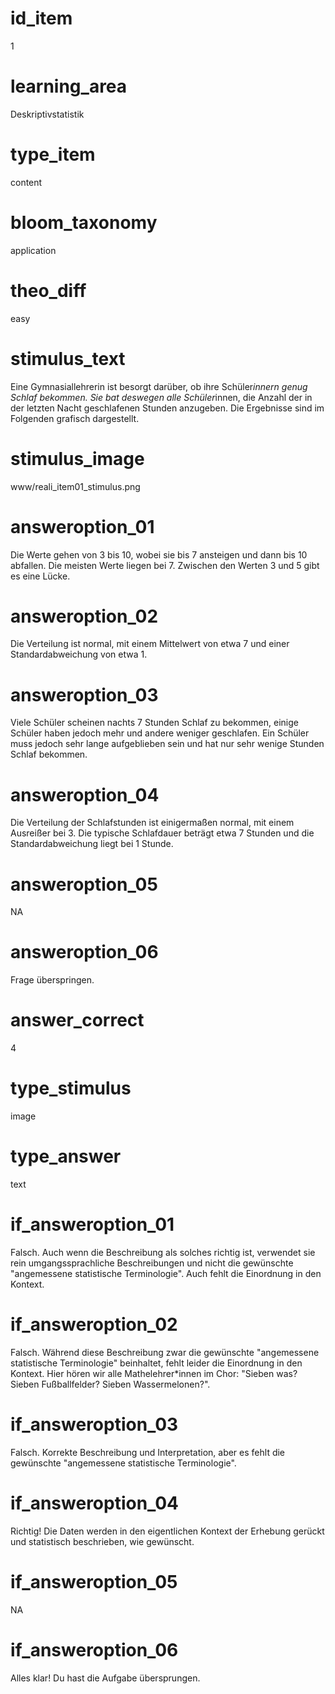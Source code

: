 # id_item
1

# learning_area
Deskriptivstatistik

# type_item
content

# bloom_taxonomy
application

# theo_diff
easy

# stimulus_text
Eine Gymnasiallehrerin ist besorgt darüber, ob ihre Schüler*innern genug Schlaf bekommen. Sie bat deswegen alle Schüler*innen, die Anzahl der in der letzten Nacht geschlafenen Stunden anzugeben. Die Ergebnisse sind im Folgenden grafisch dargestellt.

# stimulus_image
www/reali_item01_stimulus.png

# answeroption_01
Die Werte gehen von 3 bis 10, wobei sie bis 7 ansteigen und dann bis 10 abfallen. Die meisten Werte liegen bei 7. Zwischen den Werten 3 und 5 gibt es eine Lücke.

# answeroption_02
Die Verteilung ist normal, mit einem Mittelwert von etwa 7 und einer Standardabweichung von etwa 1.

# answeroption_03
Viele Schüler scheinen nachts 7 Stunden Schlaf zu bekommen, einige Schüler haben jedoch mehr und andere weniger geschlafen. Ein Schüler muss jedoch sehr lange aufgeblieben sein und hat nur sehr wenige Stunden Schlaf bekommen.

# answeroption_04
Die Verteilung der Schlafstunden ist einigermaßen normal, mit einem Ausreißer bei 3. Die typische Schlafdauer beträgt etwa 7 Stunden und die Standardabweichung liegt bei 1 Stunde.

# answeroption_05
NA

# answeroption_06
Frage überspringen.

# answer_correct
4

# type_stimulus
image

# type_answer
text

# if_answeroption_01
Falsch. Auch wenn die Beschreibung als solches richtig ist, verwendet sie rein umgangssprachliche Beschreibungen und nicht die gewünschte "angemessene statistische Terminologie". Auch fehlt die Einordnung in den Kontext.

# if_answeroption_02
Falsch. Während diese Beschreibung zwar die gewünschte "angemessene statistische Terminologie" beinhaltet, fehlt leider die Einordnung in den Kontext. Hier hören wir alle Mathelehrer*innen im Chor: "Sieben was? Sieben Fußballfelder? Sieben Wassermelonen?".

# if_answeroption_03
Falsch. Korrekte Beschreibung und Interpretation, aber es fehlt die gewünschte "angemessene statistische Terminologie".

# if_answeroption_04
Richtig! Die Daten werden in den eigentlichen Kontext der Erhebung gerückt und statistisch beschrieben, wie gewünscht.

# if_answeroption_05
NA

# if_answeroption_06
Alles klar! Du hast die Aufgabe übersprungen.


